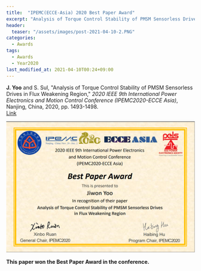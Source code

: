 ```yaml
---
title:  "IPEMC(ECCE-Asia) 2020 Best Paper Award"
excerpt: "Analysis of Torque Control Stability of PMSM Sensorless Drives in Flux Weakening Region."
header:
  teaser: "/assets/images/post-2021-04-10-2.PNG"
categories:
  - Awards
tags:
  - Awards
  - Year2020
last_modified_at: 2021-04-10T00:24+09:00
---
```


**J. Yoo** and S. Sul, "Analysis of Torque Control Stability of PMSM Sensorless Drives in Flux Weakening Region," *2020 IEEE 9th International Power Electronics and Motion Control Conference (IPEMC2020-ECCE Asia)*, Nanjing, China, 2020, pp. 1493-1498.  
[Link](https://ieeexplore.ieee.org/document/9367660)
  

<img width="800" src="/assets/images/post-2021-04-10-2.PNG" alt="Best Paper Award" title="Best Paper Award">

**This paper won the Best Paper Award in the conference.**
